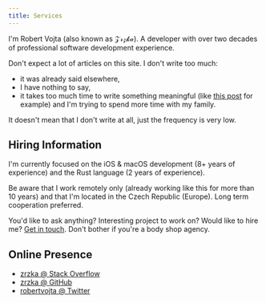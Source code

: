 ```yaml
---
title: Services
---
```


I'm Robert Vojta (also known as 𝒵𝓇𝓏𝓀𝒶). A developer with over two
decades of professional software development experience.

Don't expect a lot of articles on this site. I don't write too much:

* it was already said elsewhere,
* I have nothing to say,
* it takes too much time
to write something meaningful (like
[this post](/aws-journey-api-gateway-lambda-vpc-performance/)
for example) and I'm trying to spend more time with my family.

It doesn't mean that I don't write at all, just the frequency is very low.

## Hiring Information

I'm currently focused on the iOS & macOS development (8+ years of experience) and
the Rust language (2 years of experience).

Be aware that I work remotely only (already working like this for more than 10 years)
and that I'm located in the Czech Republic (Europe). Long term cooperation preferred.

You'd like to ask anything? Interesting project to work on? Would like to hire
me? [Get in touch](mailto:rvojta@me.com). Don't bother if you're a body shop
agency.

## Online Presence

* [zrzka @ Stack Overflow](https://stackoverflow.com/users/581190/zrzka)
* [zrzka @ GitHub](https://github.com/zrzka)
* [robertvojta @ Twitter](https://twitter.com/robertvojta)
